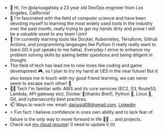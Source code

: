 - 👋 Hi, I’m @dariusgatsby a 23 year old DevOps engineer from Los Angeles, California!
- 🤔 I'm fascinated with the field of computer science and have been devoting myself to learning the most widely used tools in the industry over the past month, really trying to get my hands dirty and prove I will be a valuable asset to any team I join!
- 🌱 I’m currently learning tools like Docker, Kubernetes, Terraform, Github Actions, and programming langauges like Python (I really really want to learn GO it just speaks to me haha). Everyday I strive to enhance my problem solving skills by asking better questions and being diligent in thought.
- The field of tech has lead me to new loves like coding and game development 🎮, so I plan to try my hand at UE5 in the near future! But it also keeps me in touch with my good friend learning, we can never seem to escape each other! 💌
- 👨‍💻 Tech I'm familiar with: AWS and its core services (EC2, S3, Route53, Lambda, API gateway etc), Docker 🐳(thanks Bret!), Python 🐍, Linux 🐧, Git, and cybersecurity best practices.
- 📫 Ways to reach me: email: [dariusid08@gmail.com](dariusid08@gmail.com), [Linkedin](https://www.linkedin.com/in/darius-daugherty/) 
- ⚡ Fun fact: I believe confidence in ones own ability and to lack fear of failure is the only way to move forward in life 🧘‍♂️ ... and projects.
- Check out [my cloud resume](https://dariuscloudresume.com)! (I need to update it 🤓)
<!---
dariusgatsby/dariusgatsby is a ✨ special ✨ repository because its `README.md` (this file) appears on your GitHub profile.
You can click the Preview link to take a look at your changes.
--->
